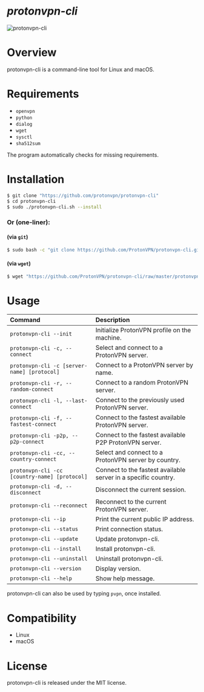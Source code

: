 *protonvpn-cli*
================

![protonvpn-cli](https://i.imgur.com/tDrwkX5l.png)

# Overview #
protonvpn-cli is a command-line tool for Linux and macOS.

# Requirements #

* `openvpn`
* `python`
* `dialog`
* `wget`
* `sysctl`
* `sha512sum`

The program automatically checks for missing requirements.


# Installation #

```bash
$ git clone "https://github.com/protonvpn/protonvpn-cli"
$ cd protonvpn-cli
$ sudo ./protonvpn-cli.sh --install
```

### Or (one-liner): ###

#### (via `git`) ####

```bash
$ sudo bash -c "git clone https://github.com/ProtonVPN/protonvpn-cli.git && ./protonvpn-cli/protonvpn-cli.sh --install"
```
#### (via `wget`) ####
```bash
$ wget "https://github.com/ProtonVPN/protonvpn-cli/raw/master/protonvpn-cli.sh" -O "protonvpn-cli.sh" && sudo bash protonvpn-cli.sh --install
```


# Usage #

| **Command**                                   | **Description**                                                |
| :-------------------------------------------- | :------------------------------------------------------------- |
| `protonvpn-cli --init`                        | Initialize ProtonVPN profile on the machine.                   |
| `protonvpn-cli -c, --connect`                 | Select and connect to a ProtonVPN server.                      |
| `protonvpn-cli -c [server-name] [protocol]`   | Connect to a ProtonVPN server by name.                         |
| `protonvpn-cli -r, --random-connect`          | Connect to a random ProtonVPN server.                          |
| `protonvpn-cli -l, --last-connect`            | Connect to the previously used ProtonVPN server.               |
| `protonvpn-cli -f, --fastest-connect`         | Connect to the fastest available ProtonVPN server.             |
| `protonvpn-cli -p2p, --p2p-connect`           | Connect to the fastest available P2P ProtonVPN server.         |
| `protonvpn-cli -cc, --country-connect`        | Select and connect to a ProtonVPN server by country.           |
| `protonvpn-cli -cc [country-name] [protocol]` | Connect to the fastest available server in a specific country. |
| `protonvpn-cli -d, --disconnect`              | Disconnect the current session.                                |
| `protonvpn-cli --reconnect`                   | Reconnect to the current ProtonVPN server.                     |
| `protonvpn-cli --ip`                          | Print the current public IP address.                           |
| `protonvpn-cli --status`                      | Print connection status.                                       |
| `protonvpn-cli --update`                      | Update protonvpn-cli.                                          |
| `protonvpn-cli --install`                     | Install protonvpn-cli.                                         |
| `protonvpn-cli --uninstall`                   | Uninstall protonvpn-cli.                                       |
| `protonvpn-cli --version`                     | Display version.                                               |
| `protonvpn-cli --help`                        | Show help message.                                             |


protonvpn-cli can also be used by typing `pvpn`, once installed.


# Compatibility #
* Linux
* macOS

# License #

protonvpn-cli is released under the MIT license.
